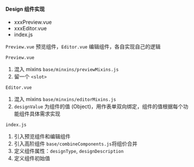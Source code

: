 #### Design 组件实现

- xxxPreview.vue
- xxxEditor.vue
- index.js

`Preview.vue` 预览组件，`Editor.vue` 编辑组件，各自实现自己的逻辑

`Preview.vue`

1. 混入 mixins `base/minxins/previewMixins.js`
2. 留一个 `<slot>`

`Editor.vue`

1. 混入 mixins `base/minxins/editorMixins.js`
2. `designValue` 为组件的值 (Object)，用作表单双向绑定，组件的值根据每个功能组件具体需求实现

`index.js`

1. 引入预览组件和编辑组件
2. 引入高阶组件 `base/combineComponents.js`将组价合并
3. 定义组件属性：`designType`, `designDescription`
4. 定义组件初始值
